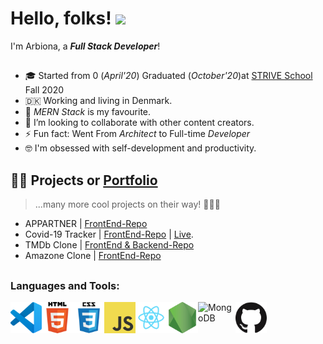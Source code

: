 # Hello, folks! <img src="https://raw.githubusercontent.com/MartinHeinz/MartinHeinz/master/wave.gif" width="40px">
 I'm Arbiona,  a _**Full Stack Developer**_! 
 ##

- :mortar_board: Started from 0 (_April'20_) Graduated (_October'20_)at  [STRIVE School](https://strive.school/) Fall 2020
- 🇩🇰 Working and living in Denmark.
- 💚 _MERN Stack_ is my favourite.
- 👯 I’m looking to collaborate with other content creators.
- ⚡ Fun fact: Went From _Architect_ to Full-time _Developer_
- 🤓 I'm obsessed with self-development and productivity.

 ##
 
 ## :woman_technologist: Projects or [Portfolio](http://localhost:3000/#/projects#projects)

> ...many more cool projects on their way! 🚀🚀🚀

- APPARTNER | [FrontEnd-Repo](https://github.com/arb1ona/Appartner)
- Covid-19 Tracker | [FrontEnd-Repo](https://github.com/arb1ona/COVID-19-TRACKER) | [Live](https://covid-19-tracker-b4127.web.app/).
- TMDb Clone | [FrontEnd & Backend-Repo](https://github.com/arb1ona/TMDb-clone-MERN) 
- Amazone Clone | [FrontEnd-Repo](https://github.com/arb1ona/Amazone-React-Clone)
 ##

### Languages and Tools:

<img align="left" alt="Visual Studio Code" width="50px" src="https://raw.githubusercontent.com/github/explore/80688e429a7d4ef2fca1e82350fe8e3517d3494d/topics/visual-studio-code/visual-studio-code.png" />

<img align="left" alt="HTML5" width="50px" src="https://raw.githubusercontent.com/github/explore/80688e429a7d4ef2fca1e82350fe8e3517d3494d/topics/html/html.png" />

<img align="left" alt="CSS3" width="50px" src="https://raw.githubusercontent.com/github/explore/80688e429a7d4ef2fca1e82350fe8e3517d3494d/topics/css/css.png" />

<img align="left" alt="JavaScript" width="50px" src="https://raw.githubusercontent.com/github/explore/80688e429a7d4ef2fca1e82350fe8e3517d3494d/topics/javascript/javascript.png" />

<img align="left" alt="React" width="50px" src="https://raw.githubusercontent.com/github/explore/80688e429a7d4ef2fca1e82350fe8e3517d3494d/topics/react/react.png" />

<img align="left" alt="Node.js" width="50px" src="https://raw.githubusercontent.com/github/explore/80688e429a7d4ef2fca1e82350fe8e3517d3494d/topics/nodejs/nodejs.png" />

<img align="left" alt="MongoDB" width="60px" src="https://banner2.cleanpng.com/20180702/bgt/kisspng-mongodb-database-nosql-postgresql-mongo-5b39f9e3445fa6.5652746415305261792801.jpg" />

<img align="left" alt="GitHub" width="50px" src="https://raw.githubusercontent.com/github/explore/78df643247d429f6cc873026c0622819ad797942/topics/github/github.png" />


<br />

